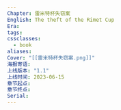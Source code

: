```yaml
---
Chapter: 雷米特杯失窃案
English: The theft of the Rimet Cup
Era: 
tags: 
cssclasses:
  - book
aliases: 
Cover: "[[雷米特杯失窃案.png]]"
海报寄语: 
上线版本: "1.1"
上线时间: 2023-06-15
章节起点: 
章节终点: 
Serial:
---
```


